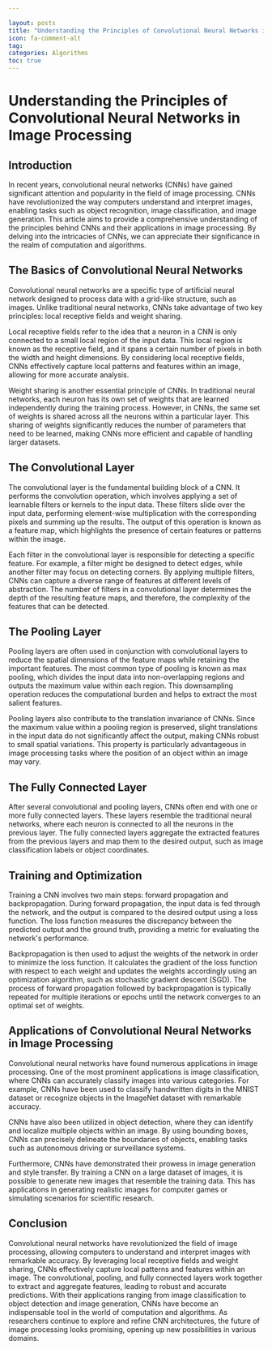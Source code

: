 ```yaml
---

layout: posts
title: "Understanding the Principles of Convolutional Neural Networks in Image Processing"
icon: fa-comment-alt
tag:      
categories: Algorithms
toc: true
---
```




# Understanding the Principles of Convolutional Neural Networks in Image Processing

## Introduction

In recent years, convolutional neural networks (CNNs) have gained significant attention and popularity in the field of image processing. CNNs have revolutionized the way computers understand and interpret images, enabling tasks such as object recognition, image classification, and image generation. This article aims to provide a comprehensive understanding of the principles behind CNNs and their applications in image processing. By delving into the intricacies of CNNs, we can appreciate their significance in the realm of computation and algorithms.

## The Basics of Convolutional Neural Networks

Convolutional neural networks are a specific type of artificial neural network designed to process data with a grid-like structure, such as images. Unlike traditional neural networks, CNNs take advantage of two key principles: local receptive fields and weight sharing.

Local receptive fields refer to the idea that a neuron in a CNN is only connected to a small local region of the input data. This local region is known as the receptive field, and it spans a certain number of pixels in both the width and height dimensions. By considering local receptive fields, CNNs effectively capture local patterns and features within an image, allowing for more accurate analysis.

Weight sharing is another essential principle of CNNs. In traditional neural networks, each neuron has its own set of weights that are learned independently during the training process. However, in CNNs, the same set of weights is shared across all the neurons within a particular layer. This sharing of weights significantly reduces the number of parameters that need to be learned, making CNNs more efficient and capable of handling larger datasets.

## The Convolutional Layer

The convolutional layer is the fundamental building block of a CNN. It performs the convolution operation, which involves applying a set of learnable filters or kernels to the input data. These filters slide over the input data, performing element-wise multiplication with the corresponding pixels and summing up the results. The output of this operation is known as a feature map, which highlights the presence of certain features or patterns within the image.

Each filter in the convolutional layer is responsible for detecting a specific feature. For example, a filter might be designed to detect edges, while another filter may focus on detecting corners. By applying multiple filters, CNNs can capture a diverse range of features at different levels of abstraction. The number of filters in a convolutional layer determines the depth of the resulting feature maps, and therefore, the complexity of the features that can be detected.

## The Pooling Layer

Pooling layers are often used in conjunction with convolutional layers to reduce the spatial dimensions of the feature maps while retaining the important features. The most common type of pooling is known as max pooling, which divides the input data into non-overlapping regions and outputs the maximum value within each region. This downsampling operation reduces the computational burden and helps to extract the most salient features.

Pooling layers also contribute to the translation invariance of CNNs. Since the maximum value within a pooling region is preserved, slight translations in the input data do not significantly affect the output, making CNNs robust to small spatial variations. This property is particularly advantageous in image processing tasks where the position of an object within an image may vary.

## The Fully Connected Layer

After several convolutional and pooling layers, CNNs often end with one or more fully connected layers. These layers resemble the traditional neural networks, where each neuron is connected to all the neurons in the previous layer. The fully connected layers aggregate the extracted features from the previous layers and map them to the desired output, such as image classification labels or object coordinates.

## Training and Optimization

Training a CNN involves two main steps: forward propagation and backpropagation. During forward propagation, the input data is fed through the network, and the output is compared to the desired output using a loss function. The loss function measures the discrepancy between the predicted output and the ground truth, providing a metric for evaluating the network's performance.

Backpropagation is then used to adjust the weights of the network in order to minimize the loss function. It calculates the gradient of the loss function with respect to each weight and updates the weights accordingly using an optimization algorithm, such as stochastic gradient descent (SGD). The process of forward propagation followed by backpropagation is typically repeated for multiple iterations or epochs until the network converges to an optimal set of weights.

## Applications of Convolutional Neural Networks in Image Processing

Convolutional neural networks have found numerous applications in image processing. One of the most prominent applications is image classification, where CNNs can accurately classify images into various categories. For example, CNNs have been used to classify handwritten digits in the MNIST dataset or recognize objects in the ImageNet dataset with remarkable accuracy.

CNNs have also been utilized in object detection, where they can identify and localize multiple objects within an image. By using bounding boxes, CNNs can precisely delineate the boundaries of objects, enabling tasks such as autonomous driving or surveillance systems.

Furthermore, CNNs have demonstrated their prowess in image generation and style transfer. By training a CNN on a large dataset of images, it is possible to generate new images that resemble the training data. This has applications in generating realistic images for computer games or simulating scenarios for scientific research.

## Conclusion

Convolutional neural networks have revolutionized the field of image processing, allowing computers to understand and interpret images with remarkable accuracy. By leveraging local receptive fields and weight sharing, CNNs effectively capture local patterns and features within an image. The convolutional, pooling, and fully connected layers work together to extract and aggregate features, leading to robust and accurate predictions. With their applications ranging from image classification to object detection and image generation, CNNs have become an indispensable tool in the world of computation and algorithms. As researchers continue to explore and refine CNN architectures, the future of image processing looks promising, opening up new possibilities in various domains.